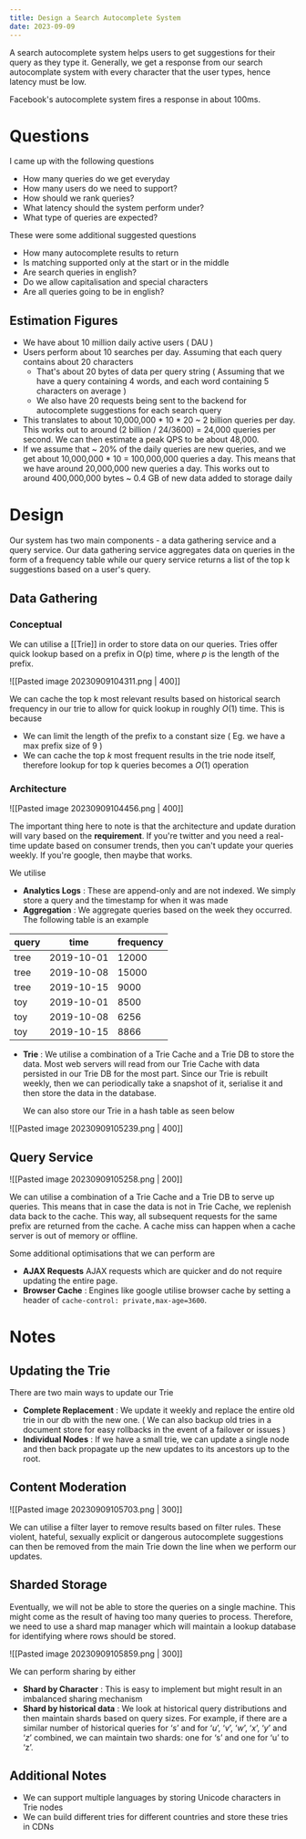 ```yaml
---
title: Design a Search Autocomplete System
date: 2023-09-09
---
```

A search autocomplete system helps users to get suggestions for their query as they type it. Generally, we get a response from our search autocomplate system with every character that the user types, hence latency must be low.

Facebook's autocomplete system fires a response in about 100ms. 
# Questions

 I came up with the following questions
 
- How many queries do we get everyday
- How many users do we need to support?
- How should we rank queries?
- What latency should the system perform under?
- What type of queries are expected?

These were some additional suggested questions
- How many autocomplete results to return
- Is matching supported only at the start or in the middle
- Are search queries in english?
- Do we allow capitalisation and special characters
- Are all queries going to be in english?

## Estimation Figures

- We have about 10 million daily active users ( DAU )
- Users perform about 10 searches per day. Assuming that each query contains about 20 characters 
	- That's about 20 bytes of data per query string ( Assuming that we have a query containing 4 words, and each word containing 5 characters on average )
	- We also have 20 requests being sent to the backend for autocomplete suggestions for each search query
- This translates to about 10,000,000 * 10 * 20 ~ 2 billion queries per day. This works out to around (2 billion / 24/3600) = 24,000 queries per second. We can then estimate a peak QPS to be about 48,000.
- If we assume that ~ 20% of the daily queries are new queries, and we get about 10,000,000 * 10 = 100,000,000  queries a day. This means that we have around 20,000,000 new queries a day. This works out to around 400,000,000 bytes ~ 0.4 GB of new data added to storage daily
# Design

Our system has two main components - a data gathering service and a query service. Our data gathering service aggregates data on queries in the form of a frequency table while our query service returns a list of the top k suggestions based on a user's query.

## Data Gathering

### Conceptual 

We can utilise a [[Trie]] in order to store data on our queries. Tries offer quick lookup based on a prefix in O(p) time, where $p$ is the length of the prefix.

![[Pasted image 20230909104311.png  | 400]]

We can cache the top k most relevant results based on historical search frequency in our trie to allow for quick lookup in roughly $O(1)$ time. This is because

- We can limit the length of the prefix to a constant size ( Eg. we have a max prefix size of 9 )
- We can cache the top $k$ most frequent results in the trie node itself, therefore lookup for top k queries becomes a $O(1)$ operation

### Architecture

![[Pasted image 20230909104456.png | 400]]

The important thing here to note is that the architecture and update duration will vary based on the **requirement**. If you're twitter and you need a real-time update based on consumer trends, then you can't update your queries weekly. If you're google, then maybe that works.

We utilise
- **Analytics Logs** : These are append-only and are not indexed. We simply store a query and the timestamp for when it was made
- **Aggregation** : We aggregate queries based on the week they occurred. The following table is an example

|**query**|**time**|**frequency**|
|---|---|---|
|tree|2019-10-01|12000|
|tree|2019-10-08|15000|
|tree|2019-10-15|9000|
|toy|2019-10-01|8500|
|toy|2019-10-08|6256|
|toy|2019-10-15|8866|

- **Trie** : We utilise a combination of a Trie Cache and a Trie DB to store the data. Most web servers will read from our Trie Cache with data persisted in our Trie DB for the most part. Since our Trie is rebuilt weekly, then we can periodically take a snapshot of it, serialise it and then store the data in the database. 
  
  We can also store our Trie in a hash table as seen below

![[Pasted image 20230909105239.png | 400]]
## Query Service

![[Pasted image 20230909105258.png | 200]]

We can utilise a combination of a Trie Cache and a Trie DB to serve up queries. This means that in case the data is not in Trie Cache, we replenish data back to the cache. This way, all subsequent requests for the same prefix are returned from the cache. A cache miss can happen when a cache server is out of memory or offline.

Some additional optimisations that we can perform are

- **AJAX Requests** AJAX requests which are quicker and do not require updating the entire page.
- **Browser Cache** : Engines like google utilise browser cache by setting a header of `cache-control: private,max-age=3600`.

# Notes

## Updating the Trie

There are two main ways to update our Trie

- **Complete Replacement** : We update it weekly and replace the entire old trie in our db with the new one. ( We can also backup old tries in a document store for easy rollbacks in the event of a failover or issues )
- **Individual Nodes** : If we have a small trie, we can update a single node and then back propagate up the new updates to its ancestors up to the root.


## Content Moderation

![[Pasted image 20230909105703.png | 300]]

We can utilise a filter layer to remove results based on filter rules. These violent, hateful, sexually explicit or dangerous autocomplete suggestions can then be removed from the main Trie down the line when we perform our updates.

## Sharded Storage

Eventually, we will not be able to store the queries on a single machine.  This might come as the result of having too many queries to process. Therefore, we need to use a shard map manager which will maintain a lookup database for identifying where rows should be stored.

![[Pasted image 20230909105859.png | 300]]

We can perform sharing by either

- **Shard by Character** : This is easy to implement but might result in an imbalanced sharing mechanism
- **Shard by  historical data** : We look at historical query distributions and then maintain shards based on query sizes. For example, if there are a similar number of historical queries for ‘_s_’ and for ‘_u_’, ‘_v_’, ‘_w_’, ‘_x_’, ‘_y_’ and ‘_z_’ combined, we can maintain two shards: one for ‘s’ and one for ‘u’ to ‘z’.

## Additional Notes

- We can support multiple languages by storing Unicode characters in Trie nodes
- We can build different tries for different countries and store these tries in CDNs


